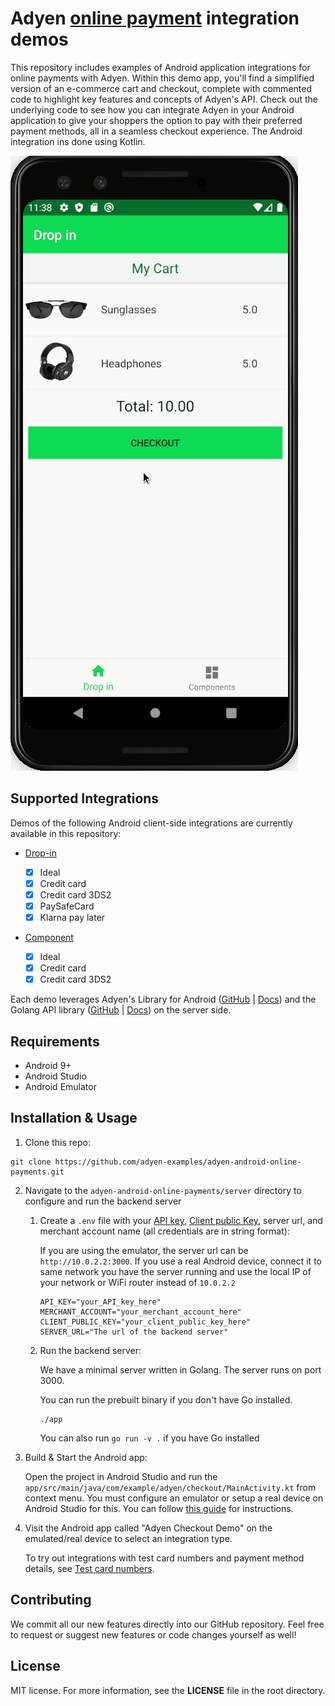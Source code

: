 # Adyen [online payment](https://docs.adyen.com/checkout) integration demos

This repository includes examples of Android application integrations for online payments with Adyen. Within this demo app, you'll find a simplified version of an e-commerce cart and checkout, complete with commented code to highlight key features and concepts of Adyen's API. Check out the underlying code to see how you can integrate Adyen in your Android application to give your shoppers the option to pay with their preferred payment methods, all in a seamless checkout experience. The Android integration ins done using Kotlin.

![Card checkout demo](./cardcheckout.gif)

## Supported Integrations

Demos of the following Android client-side integrations are currently available in this repository:

- [Drop-in](https://docs.adyen.com/checkout/drop-in-web)

  - [x] Ideal
  - [x] Credit card
  - [x] Credit card 3DS2
  - [x] PaySafeCard
  - [x] Klarna pay later

- [Component](https://docs.adyen.com/checkout/components-web)
  - [x] Ideal
  - [x] Credit card
  - [x] Credit card 3DS2

Each demo leverages Adyen's Library for Android ([GitHub](https://github.com/Adyen/adyen-android) | [Docs](https://docs.adyen.com/checkout/android)) and the Golang API library ([GitHub](https://github.com/Adyen/adyen-go-api-library) | [Docs](https://docs.adyen.com/development-resources/libraries#go)) on the server side.

## Requirements

- Android 9+
- Android Studio
- Android Emulator

## Installation & Usage

1. Clone this repo:

```
git clone https://github.com/adyen-examples/adyen-android-online-payments.git
```

2. Navigate to the `adyen-android-online-payments/server` directory to configure and run the backend server

   1. Create a `.env` file with your [API key](https://docs.adyen.com/user-management/how-to-get-the-api-key), [Client public Key](https://docs.adyen.com/checkout/android/drop-in#get-your-client-encryption-public-key), server url, and merchant account name (all credentials are in string format):

      If you are using the emulator, the server url can be `http://10.0.2.2:3000`. If you use a real Android device, connect it to same network you have the server running and use the local IP of your network or WiFi router instead of `10.0.2.2`

      ```
      API_KEY="your_API_key_here"
      MERCHANT_ACCOUNT="your_merchant_account_here"
      CLIENT_PUBLIC_KEY="your_client_public_key_here"
      SERVER_URL="The url of the backend server"
      ```

   2. Run the backend server:

      We have a minimal server written in Golang. The server runs on port 3000.

      You can run the prebuilt binary if you don't have Go installed.

      ```
      ./app
      ```

      You can also run `go run -v .` if you have Go installed

3. Build & Start the Android app:

   Open the project in Android Studio and run the `app/src/main/java/com/example/adyen/checkout/MainActivity.kt` from context menu. You must configure an emulator or setup a real device on Android Studio for this. You can follow [this guide](https://developer.android.com/training/basics/firstapp/running-app) for instructions.

4. Visit the Android app called "Adyen Checkout Demo" on the emulated/real device to select an integration type.

   To try out integrations with test card numbers and payment method details, see [Test card numbers](https://docs.adyen.com/development-resources/test-cards/test-card-numbers).

## Contributing

We commit all our new features directly into our GitHub repository. Feel free to request or suggest new features or code changes yourself as well!

## License

MIT license. For more information, see the **LICENSE** file in the root directory.
